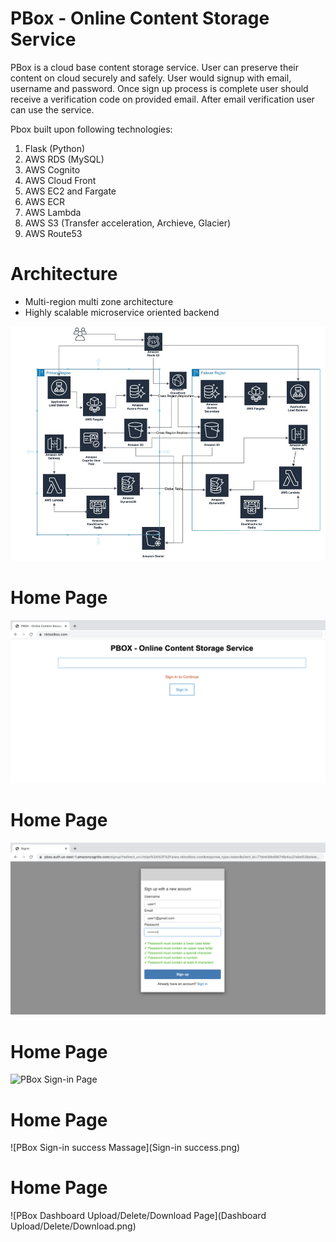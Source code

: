 # PBox - Online Content Storage Service

PBox is a cloud base content storage service. User can preserve their content on cloud securely and safely. User would signup with email, username and password. Once sign up process is complete user should receive a verification code on provided email. After email verification user can use the service.

Pbox built upon following technologies:

1. Flask (Python)
2. AWS RDS (MySQL)
3. AWS Cognito
4. AWS Cloud Front
5. AWS EC2 and Fargate
6. AWS ECR
7. AWS Lambda
8. AWS S3 (Transfer acceleration, Archieve, Glacier)
9. AWS Route53

# Architecture

* Multi-region multi zone architecture
* Highly scalable microservice oriented backend 

![PBox Architecture](pbox.jpeg)


# Home Page
![PBox Home Page](Home.png)

# Home Page
![PBox Sign-up Page](Sign-up.png)

# Home Page
![PBox Sign-in Page](Sign-in.png)

# Home Page
![PBox Sign-in success Massage](Sign-in success.png)

# Home Page
![PBox Dashboard Upload/Delete/Download Page](Dashboard Upload/Delete/Download.png)
